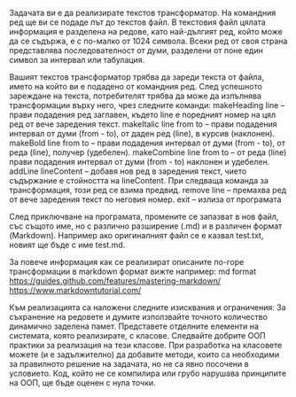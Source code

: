 Задачата ви е да реализирате текстов трансформатор. На командния ред ще ви се подаде път до текстов файл. В текстовия файл цялата информация е разделена на редове, като най-дългият ред, който може да се съдържа, е с по-малко от 1024 символа. Всеки ред от своя страна представлява последователност от думи, разделени от поне един символ за интервал или табулация.

Вашият текстов трансформатор трябва да зареди текста от файла, името на който ви е подадено от командния ред. След успешното зареждане на текста, потребителят трябва да може да изпълнява трансформации върху него, чрез следните команди:
makeHeading line – прави подадения ред заглавен, където line е поредният номер на цял ред от вече заредения текст. 
makeItalic line from to – прави подадения интервал от думи (from - to), от даден ред (line), в курсив (наклонен).
makeBold line from to – прави подадения интервал от думи (from - to), от реда (line), получер (удебелен).
makeCombine  line from to – от реда (line) прави подадения интервал от думи (from - to) наклонен и удебелен.
addLine lineContent – добавя нов ред в заредения текст, чието съдържание е стойността на lineContent. При следваща команда за трансформация, този ред се взима предвид.
remove line – премахва ред от вече заредения текст по неговия номер.
exit – излиза от програмата

След приключване на програмата, промените се запазват в нов файл, със същото име, но с различно разширение (.md) и в различен формат (Markdown). Например ако оригиналният файл се е казвал test.txt, новият ще бъде с име test.md.

За повече информация как се реализират описаните по-горе трансформации в markdown формат вижте например:
md format
https://guides.github.com/features/mastering-markdown/
https://www.markdowntutorial.com/

Към реализацията са наложени следните изисквания и ограничения:
За съхранение на редовете и думите използвайте точното количество динамично заделена памет.
Представете отделните елементи на системата, която реализирате, с класове.
Следвайте добрите ООП практики за реализация на тези класове.
При разработка на класовете можете (и е задължително) да добавите методи, които са необходими за правилното решение на задачата, но не са явно посочени в условието.
Код, който не се компилира или грубо нарушава принципите на ООП, ще бъде оценен с нула точки.
